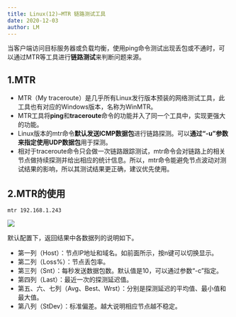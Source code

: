 ```yaml
---
title: Linux(12)—MTR 链路测试工具
date: 2020-12-03
author: LM
---
```


当客户端访问目标服务器或负载均衡，使用ping命令测试出现丢包或不通时，可以通过MTR等工具进行**链路测试**来判断问题来源。

## 1.MTR

- MTR（My traceroute）是几乎所有Linux发行版本预装的网络测试工具，此工具也有对应的Windows版本，名称为WinMTR。
- MTR工具将**ping**和**traceroute**命令的功能并入了同一个工具中，实现更强大的功能。
- Linux版本的mtr命令**默认发送ICMP数据包**进行链路探测。可以**通过“-u”参数来指定使用UDP数据包**用于探测。
- 相对于traceroute命令只会做一次链路跟踪测试，mtr命令会对链路上的相关节点做持续探测并给出相应的统计信息。所以，mtr命令能避免节点波动对测试结果的影响，所以其测试结果更正确，建议优先使用。

## 2.MTR的使用

```
mtr 192.168.1.243
```

![](https://gitee.com/LM-J/drawingbed/raw/master/img/999.jpg)

默认配置下，返回结果中各数据列的说明如下。

- 第一列（Host）：节点IP地址和域名。如前面所示，按n键可以切换显示。
- 第二列（Loss%）：节点丢包率。
- 第三列（Snt）：每秒发送数据包数。默认值是10，可以通过参数“-c”指定。
- 第四列（Last）：最近一次的探测延迟值。
- 第五、六、七列（Avg、Best、Wrst）：分别是探测延迟的平均值、最小值和最大值。
- 第八列（StDev）：标准偏差。越大说明相应节点越不稳定。